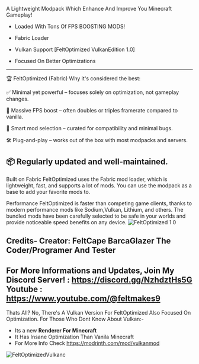 A Lightweight Modpack Which Enhance And Improve You Minecraft Gameplay!

- Loaded With Tons Of FPS BOOSTING MODS!

- Fabric Loader

- Vulkan Support [FeltOptimized VulkanEdition 1.0]

- Focused On Better Optimizations
------------------------------------------------------------------------------------
🏆 FeltOptimized (Fabric) Why it's considered the best:

✅ Minimal yet powerful – focuses solely on optimization, not gameplay changes.

🚀 Massive FPS boost – often doubles or triples framerate compared to vanilla.

🧠 Smart mod selection – curated for compatibility and minimal bugs.

🛠️ Plug-and-play – works out of the box with most modpacks and servers.

📦 Regularly updated and well-maintained.
--------------------------------------------------------------------------------------
Built on Fabric
FeltOptimized uses the Fabric mod loader, which is lightweight, fast, and supports a lot of mods. You can use the modpack as a base to add your favorite mods to.

Performance
FeltOptimized is faster than competing game clients, thanks to modern performance mods like Sodium,Vulkan, Lithium, and others. The bundled mods have been carefully selected to be safe in your worlds and provide noticeable speed benefits on any device.
![FeltOptimized 1 0](https://github.com/user-attachments/assets/acd96d62-0466-48b3-9a38-83909badebfe)

Credits-
Creator: FeltCape 
BarcaGlazer The Coder/Programer And Tester
------------------------------------------------------------------------------------------
For More Informations and Updates, Join My Discord Server! : https://discord.gg/NzhdztHs5G
Youtube :  https://www.youtube.com/@feltmakes9
------------------------------------------------------------------------------------------
Thats All? No, There's A Vulkan Version For FeltOptimized Also Focused On Optimization. For Those Who Dont Know About Vulkan:-
- Its a new **Renderer For Minecraft**
- It Has Insane Optimization Than Vanila Minecraft
- For More Info Check https://modrinth.com/mod/vulkanmod

![FeltOptimizedVulkanc](https://github.com/user-attachments/assets/cfdb5fb4-8be5-4318-9e93-d819b257aef7)

